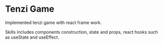 # Tenzi Game

Implemented tenzi game with react frame work.

Skills includes components construction, state and props, react hooks such as useState and useEffect.
